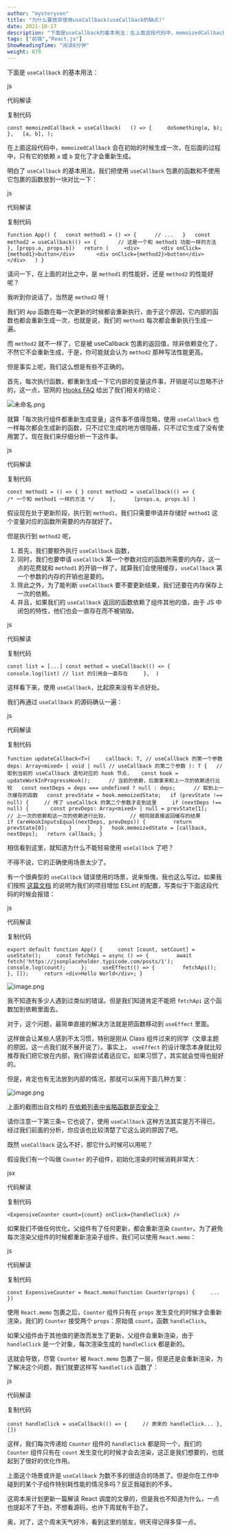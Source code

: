 ```yaml
---
author: "mysteryven"
title: "为什么要放弃使用useCallback(useCallback的缺点)"
date: 2021-10-17
description: "下面是useCallback的基本用法：在上面这段代码中，memoizedCallback会在初始的时候生成一次，在后面的过程中，只有它的依赖a或b变化了才会重新生成。明白了use"
tags: ["前端","React.js"]
ShowReadingTime: "阅读6分钟"
weight: 879
---
```

下面是 `useCallback` 的基本用法：

js

 代码解读

复制代码

`const memoizedCallback = useCallback(   () => {     doSomething(a, b);   },   [a, b], );`

在上面这段代码中，`memoizedCallback` 会在初始的时候生成一次，在后面的过程中，只有它的依赖 `a` 或 `b` 变化了才会重新生成。

明白了 `useCallback` 的基本用法，我们把使用 `useCallback` 包裹的函数和不使用它包裹的函数放到一块对比一下：

js

 代码解读

复制代码

`function App() {   const method1 = () => {      // ...   }   const  method2 = useCallback(() => {       // 这是一个和 method1 功能一样的方法   }, [props.a, props.b])   return (     <div>       <div onClick={method1}>button</div>       <div onClick={method2}>button</div>     </div>   ) }`

请问一下，在上面的对比之中，是 `method1` 的性能好，还是 `method2` 的性能好呢？

我听到你说话了，当然是 `method2` 呀！

我们的 `App` 函数在每一次更新的时候都会重新执行，由于这个原因，它内部的函数也都会重新生成一次，也就是说，我们的 `method1` 每次都会重新执行生成一遍。

而 `method2` 就不一样了，它是被 useCallback 包裹的返回值，除非依赖变化了，不然它不会重新生成，于是，你可能就会认为 `method2` 那种写法性能更高。

但是事实上呢，我们这么想是有些不正确的。

首先，每次执行函数，都重新生成一下它内部的变量这件事，开销是可以忽略不计的，这一点，官网的 [Hooks FAQ](https://link.juejin.cn?target=https%3A%2F%2Fzh-hans.reactjs.org%2Fdocs%2Fhooks-faq.html%23are-hooks-slow-because-of-creating-functions-in-render "https://zh-hans.reactjs.org/docs/hooks-faq.html#are-hooks-slow-because-of-creating-functions-in-render") 给出了我们相关的结论：

![未命名.png](https://p3-juejin.byteimg.com/tos-cn-i-k3u1fbpfcp/0c8283b52b6e45bdbae580ddde224d83~tplv-k3u1fbpfcp-zoom-in-crop-mark:1512:0:0:0.awebp?)

就算「每次执行组件都重新生成变量」这件事不值得忽略，使用 `useCallback` 也一样每次都会生成新的函数，只不过它生成的地方很隐蔽，只不过它生成了没有使用罢了。现在我们来仔细分析一下这件事。

js

 代码解读

复制代码

`const method1 = () => { } const method2 = useCallback(() => {         /* 一个和 method1 一样的方法 */     },      [props.a, props.b] )`

假设现在处于更新阶段，执行到 `method1`，我们只需要申请并存储好 `method1` 这个变量对应的函数所需要的内存就好了。

但是执行到 `method2` 呢，

1.  首先，我们要额外执行 `useCallback` 函数，
2.  同时，我们也要申请 `useCallbck` 第一个参数对应的函数所需要的内存，这一点的花费就和 `method1` 的开销一样了，就算我们会使用缓存，`useCallback` 第一个参数的内存的开销也是要的。
3.  除此之外，为了能判断 `useCallback` 要不要更新结果，我们还要在内存保存上一次的依赖。
4.  并且，如果我们的 `useCallback` 返回的函数依赖了组件其他的值，由于 JS 中闭包的特性，他们也会一直存在而不被销毁。

js

 代码解读

复制代码

`const list = [...] const method = useCallback(() => {          console.log(list) // list 的引用会一直存在     },  )`

这样看下来，使用 `useCallback`，比起原来没有半点好处。

我们再通过 `useCallback` 的源码确认一遍：

js

 代码解读

复制代码

`function updateCallback<T>(     callback: T, // useCallback 的第一个参数     deps: Array<mixed> | void | null // useCallback 的第二个参数 ): T {   // 取到当前的 useCallback 语句对应的 hook 节点，   const hook = updateWorkInProgressHook();      // 当前的依赖，后面拿来和上一次的依赖进行比较   const nextDeps = deps === undefined ? null : deps;      // 取到上一次缓存的函数   const prevState = hook.memoizedState;   if (prevState !== null) {     // 传了 useCallbck 的第二个参数才走到这里     if (nextDeps !== null) {       const prevDeps: Array<mixed> | null = prevState[1];       // 上一次的依赖和这一次的依赖进行比较，       // 相同就直接返回缓存的结果       if (areHookInputsEqual(nextDeps, prevDeps)) {         return prevState[0];       }     }   }   hook.memoizedState = [callback, nextDeps];   return callback; }`

相信看到这里，就知道为什么不能轻易使用 `useCallbck` 了吧？

不得不说，它的正确使用场景太少了。

有一个很典型的 `useCallbck` 错误使用的场景，说来惭愧，我也这么写过。如果我们按照 [这篇文档](https://link.juejin.cn?target=https%3A%2F%2Fzh-hans.reactjs.org%2Fdocs%2Fhooks-rules.html%23eslint-plugin "https://zh-hans.reactjs.org/docs/hooks-rules.html#eslint-plugin") 的说明为我们的项目增加 ESLint 的配置，写类似于下面这段代码的时候会报错：

js

 代码解读

复制代码

`export default function App() {     const [count, setCount] = useState();     const fetchApi = async () => {         await fetch('https://jsonplaceholder.typicode.com/posts/1');         console.log(count);     };     useEffect(() => {         fetchApi();     }, []);     return <div>Hello World</div>; }`

![image.png](https://p6-juejin.byteimg.com/tos-cn-i-k3u1fbpfcp/b1ea160da8c9411699dfe2df8ddb8f3c~tplv-k3u1fbpfcp-zoom-in-crop-mark:1512:0:0:0.awebp?)

我不知道有多少人遇到过类似的错误。但是我们知道肯定不能把 `fetchApi` 这个函数加到依赖里面去。

对于，这个问题，最简单直接的解决方法就是把函数移动到 `useEffect` 里面。

这样做会让某些人感到不太习惯，特别是刚从 Class 组件过来的同学（文章主题的原因，这一点我们就不展开说了）。事实上， `useEffect` 的设计理念本身就比较推荐我们把它放在内部，我们得尝试着适应它。如果习惯了，其实就会觉得也挺好的。

但是，肯定也有无法放到内部的情况，那就可以采用下面几种方案：

![image.png](https://p1-juejin.byteimg.com/tos-cn-i-k3u1fbpfcp/df4933673fcf4dd290d644a420f87d09~tplv-k3u1fbpfcp-zoom-in-crop-mark:1512:0:0:0.awebp?)

上面的截图出自文档的 [在依赖列表中省略函数是否安全？](https://link.juejin.cn?target=https%3A%2F%2Fzh-hans.reactjs.org%2Fdocs%2Fhooks-faq.html%23is-it-safe-to-omit-functions-from-the-list-of-dependencies "https://zh-hans.reactjs.org/docs/hooks-faq.html#is-it-safe-to-omit-functions-from-the-list-of-dependencies")

请你注意一下第三条~ 它也说了，使用 `useCallback` 这种方法其实是万不得已，经过我们前面的分析，你应该也比较清楚了它这么说的原因了吧。

既然 `useCallback` 这么不好，那它什么时候可以用呢？

假设我们有一个叫做 `Counter` 的子组件，初始化渲染的时候消耗非常大：

jsx

 代码解读

复制代码

`<ExpensiveCounter count={count} onClick={handleClick} />`

如果我们不做任何优化，父组件有了任何更新，都会重新渲染 `Counter`。为了避免每次渲染父组件的时候都重新渲染子组件，我们可以使用 `React.memo`：

js

 代码解读

复制代码

`const ExpensiveCounter = React.memo(function Counter(props) {     ... })`

使用 `React.memo` 包裹之后，`Counter` 组件只有在 `props` 发生变化的时候才会重新渲染，我们的 `Counter` 接受两个 `props`：原始值 `count`，函数 `handleClick`。

如果父组件由于其他值的更改而发生了更新，父组件会重新渲染，由于 `handleClick` 是一个对象，每次渲染生成的 `handleClick` 都是新的。

这就会导致，尽管 `Counter` 被 `React.memo` 包裹了一层，但是还是会重新渲染，为了解决这个问题，我们就要这样写 `handleClick` 函数了：

js

 代码解读

复制代码

`const handleClick = useCallback(() => {     // 原来的 handleClick... }, [])`

这样，我们每次传递给 `Counter` 组件的 `handleClick` 都是同一个，我们的 `Counter` 组件只有在 `count` 发生变化的时候才会去渲染，这正是我们想要的，也就起到了很好的优化作用。

上面这个场景或许是 `useCallback` 为数不多的很适合的场景了。但是你在工作中碰到的某个子组件特别耗性能的情况多吗？反正我碰到的不多。

这周本来计划更新一篇解读 React 调度的文章的，但是我也不知道为什么，一点也提起不了干劲，不想看源码，也许下周就有干劲了。

奥，对了，这个周末天气好冷，看到这里的朋友，明天得记得多穿一点。